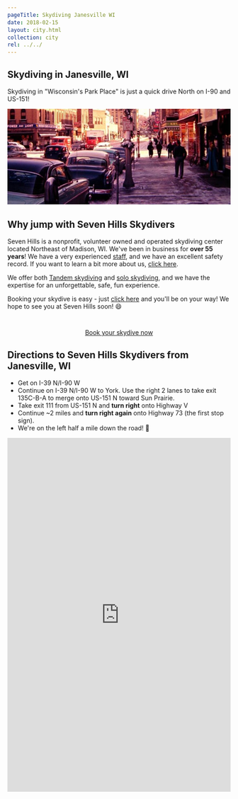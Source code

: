 ```yaml
---
pageTitle: Skydiving Janesville WI
date: 2018-02-15
layout: city.html
collection: city
rel: ../../
---
```


## Skydiving in Janesville, WI

Skydiving in "Wisconsin's Park Place" is just a quick drive North on I-90 and US-151!

<img src="../../img/janesville.jpg" alt="Janesville Downtown" class="full-width">

## Why jump with Seven Hills Skydivers

Seven Hills is a nonprofit, volunteer owned and operated skydiving center located Northeast of Madison, WI. We've been in business for __over 55 years__! We have a very experienced [staff](../../who-we-are), and we have an excellent safety record. If you want to learn a bit more about us, [click here](../../about-us).

We offer both [Tandem skydiving](../../tandem-skydiving-wisconsin) and [solo skydiving](../../solo-skydiving-wisconsin), and we have the expertise for an unforgettable, safe, fun experience.

Booking your skydive is easy - just [click here](../../book-now) and you'll be on your way! We hope to see you at Seven Hills soon! 😄

<div style="text-align: center;padding-top:2em">
	<a href="../../book-now" class="button button--primary">Book your skydive now <i class="fa fa-angle-double-right"></i></a>
</div>

## Directions to Seven Hills Skydivers from Janesville, WI

 * Get on I-39 N/I-90 W 
 * Continue on I-39 N/I-90 W to York. Use the right 2 lanes to take exit 135C-B-A to merge onto US-151 N toward Sun Prairie.
 * Take exit 111 from US-151 N and __turn right__ onto Highway V
 * Continue ~2 miles and __turn right again__ onto Highway 73 (the first stop sign).
 * We're on the left half a mile down the road! 🏁

<iframe src="https://www.google.com/maps/embed?pb=!1m28!1m12!1m3!1d373685.21649609896!2d-89.41880852317307!3d42.9695150396469!2m3!1f0!2f0!3f0!3m2!1i1024!2i768!4f13.1!4m13!3e6!4m5!1s0x880617924d2239db%3A0xbfbb4761fcdbec0!2sJanesville%2C+Wisconsin!3m2!1d42.6827885!2d-89.0187222!4m5!1s0x88068c905a73806f%3A0x23161a6f3ddc1fe9!2sSkydive+Madison-+Seven+Hills+Skydivers+Inc%2C+7530+WI-73%2C+Marshall%2C+WI+53559!3m2!1d43.260821!2d-89.067792!5e0!3m2!1sen!2sus!4v1518813457535" width="100%" height="800" frameborder="0" style="border:0" allowfullscreen></iframe>
